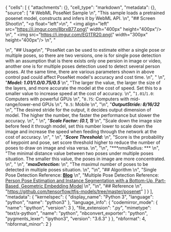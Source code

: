 {
 "cells": [
  {
   "attachments": {},
   "cell_type": "markdown",
   "metadata": {},
   "source": [
    "# WebML PoseNet Sample   \n",
    "This sample loads a pretrained posenet model, constructs and infers it by WebML API.    \n",
    "## Screen Shoot\n",
    "<p float=\"left\">\n",
    "  <img align=\"left\" src=\"https://i.imgur.com/8brxB77.png\" width=\"400px\" height=\"400px\"/> \n",
    "  <img src=\"https://i.imgur.com/EG1TR20.png\" width=\"300px\" height=\"400px\"/>   \n",
    "</p>   \n",
    "## Usage\n",
    "PoseNet can be used to estimate either a single pose or multiple poses, so there are two versions, one is for single pose detection with an assumption that is there exists only one persion in image or video, another one is for multiple poses detection used to detect several person poses. At the same time, there are various parameters shown in above control pad could affect PoseNet model's accuracy and cost time.    \n",
    "     \n",
    "***Model: 1.01/1.0/0.75/0.5***   \n",
    "The larger the value, the larger the size of the layers, and more accurate the model at the cost of speed. Set this to a smaller value to increase speed at the cost of accuracy.   \n",
    "`1.01`/`1.0`: Computers with powerful GPUs   \n",
    "`0.75`: Computers with mid-range/lower-end GPUs   \n",
    "`0.5`: Mobile     \n",
    "\n",
    "***OutputStride: 8/16/32***     \n",
    "The desired stride for the output, it decides output dimension of model. The higher the number, the faster the performance but slower the accuracy.  \n",
    "     \n",
    "***Scale Factor: (0.1, 1)***    \n",
    "Scale down the image size before feed it through model, set this number lower to scale down the image and increase the speed when feeding through the network at the cost of accuracy.     \n",
    "    \n",
    "***Score Threshold:***    \n",
    "Score is the probability of keypoint and pose, set score threshold higher to reduce the number of poses to draw on image and visa versa.    \n",
    "\n",
    "***nmsRadius: ***    \n",
    "The minimal distance value between two poses under multiple poses situation. The smaller this value, the poses in image are more concentrated.     \n",
    "    \n",
    "***maxDetection:***    \n",
    "The maximul number of poses to be detected in multiple poses situation.     \n",
    "\n",
    "## Algorithm      \n",
    "Single Pose Detection Reference: [**Blog**](https://medium.com/tensorflow/real-time-human-pose-estimation-in-the-browser-with-tensorflow-js-7dd0bc881cd5)    \n",
    "Multiple Pose Detection Reference: [Person Pose Estimation and Instance Segmentation with a Bottom-Up, Part-Based, Geometric Embedding Model](https://arxiv.org/abs/1803.08225)    \n",
    "\n",
    "## Reference    \n",
    "https://github.com/tensorflow/tfjs-models/tree/master/posenet"
   ]
  }
 ],
 "metadata": {
  "kernelspec": {
   "display_name": "Python 3",
   "language": "python",
   "name": "python3"
  },
  "language_info": {
   "codemirror_mode": {
    "name": "ipython",
    "version": 3
   },
   "file_extension": ".py",
   "mimetype": "text/x-python",
   "name": "python",
   "nbconvert_exporter": "python",
   "pygments_lexer": "ipython3",
   "version": "3.6.3"
  }
 },
 "nbformat": 4,
 "nbformat_minor": 2
}
